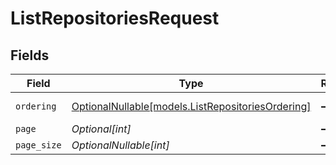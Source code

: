 # ListRepositoriesRequest


## Fields

| Field                                                                                      | Type                                                                                       | Required                                                                                   | Description                                                                                |
| ------------------------------------------------------------------------------------------ | ------------------------------------------------------------------------------------------ | ------------------------------------------------------------------------------------------ | ------------------------------------------------------------------------------------------ |
| `ordering`                                                                                 | [OptionalNullable[models.ListRepositoriesOrdering]](../models/listrepositoriesordering.md) | :heavy_minus_sign:                                                                         | Ordering field                                                                             |
| `page`                                                                                     | *Optional[int]*                                                                            | :heavy_minus_sign:                                                                         | N/A                                                                                        |
| `page_size`                                                                                | *OptionalNullable[int]*                                                                    | :heavy_minus_sign:                                                                         | N/A                                                                                        |